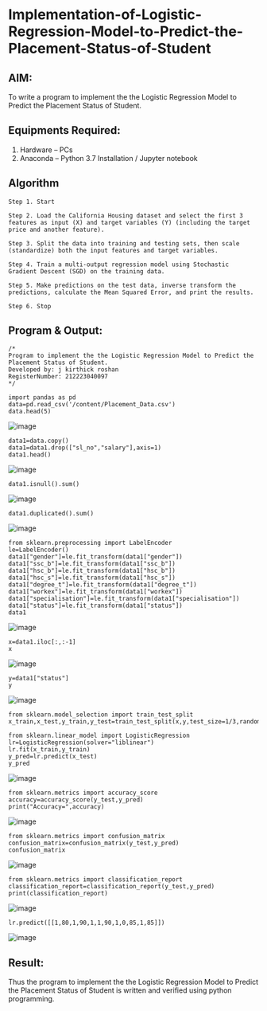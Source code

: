 # Implementation-of-Logistic-Regression-Model-to-Predict-the-Placement-Status-of-Student

## AIM:
To write a program to implement the the Logistic Regression Model to Predict the Placement Status of Student.

## Equipments Required:
1. Hardware – PCs
2. Anaconda – Python 3.7 Installation / Jupyter notebook

## Algorithm 
~~~
Step 1. Start

Step 2. Load the California Housing dataset and select the first 3 features as input (X) and target variables (Y) (including the target price and another feature).

Step 3. Split the data into training and testing sets, then scale (standardize) both the input features and target variables.

Step 4. Train a multi-output regression model using Stochastic Gradient Descent (SGD) on the training data.

Step 5. Make predictions on the test data, inverse transform the predictions, calculate the Mean Squared Error, and print the results.

Step 6. Stop
~~~
## Program & Output:
```
/*
Program to implement the the Logistic Regression Model to Predict the Placement Status of Student.
Developed by: j kirthick roshan
RegisterNumber: 212223040097
*/
```
~~~
import pandas as pd
data=pd.read_csv('/content/Placement_Data.csv')
data.head(5)
~~~
![image](https://github.com/user-attachments/assets/cd89d34d-6c2a-420e-a0db-8be612c81842)

~~~
data1=data.copy()
data1=data1.drop(["sl_no","salary"],axis=1)
data1.head()
~~~
![image](https://github.com/user-attachments/assets/08bab0f2-9ed6-4ba9-bdf5-2ce81b451040)

~~~
data1.isnull().sum()
~~~
![image](https://github.com/user-attachments/assets/c4ab9a49-2dfb-47bc-bfe1-2621f7989735)

~~~
data1.duplicated().sum()
~~~
![image](https://github.com/user-attachments/assets/e45217f7-9d5a-46c1-acd9-a32af7cad022)

~~~
from sklearn.preprocessing import LabelEncoder
le=LabelEncoder()
data1["gender"]=le.fit_transform(data1["gender"])
data1["ssc_b"]=le.fit_transform(data1["ssc_b"])
data1["hsc_b"]=le.fit_transform(data1["hsc_b"])
data1["hsc_s"]=le.fit_transform(data1["hsc_s"])
data1["degree_t"]=le.fit_transform(data1["degree_t"])
data1["workex"]=le.fit_transform(data1["workex"])
data1["specialisation"]=le.fit_transform(data1["specialisation"])
data1["status"]=le.fit_transform(data1["status"])
data1
~~~
![image](https://github.com/user-attachments/assets/410538ce-2548-4121-945b-c7676e121438)
~~~
x=data1.iloc[:,:-1]
x
~~~
![image](https://github.com/user-attachments/assets/15e18992-c462-4c49-9de4-81cb14656dd9)
~~~
y=data1["status"]
y
~~~
![image](https://github.com/user-attachments/assets/f1985f00-5659-4539-8b0a-953ae6d209f7)
~~~
from sklearn.model_selection import train_test_split
x_train,x_test,y_train,y_test=train_test_split(x,y,test_size=1/3,random_state=0)
~~~
~~~
from sklearn.linear_model import LogisticRegression
lr=LogisticRegression(solver="liblinear")
lr.fit(x_train,y_train)
y_pred=lr.predict(x_test)
y_pred
~~~
![image](https://github.com/user-attachments/assets/c19409d8-0e9c-45d8-8193-78be87d0ed40)
~~~
from sklearn.metrics import accuracy_score
accuracy=accuracy_score(y_test,y_pred)
print("Accuracy=",accuracy)
~~~
![image](https://github.com/user-attachments/assets/31e3ef80-2575-40f7-a9be-99d5efc8fc48)
~~~
from sklearn.metrics import confusion_matrix
confusion_matrix=confusion_matrix(y_test,y_pred)
confusion_matrix
~~~
![image](https://github.com/user-attachments/assets/f8a757fc-b73f-4082-b9bb-a3f7426a9cff)
~~~
from sklearn.metrics import classification_report
classification_report=classification_report(y_test,y_pred)
print(classification_report)
~~~
![image](https://github.com/user-attachments/assets/72216b41-de4a-4c4d-acf8-c19c99c7db42)
~~~
lr.predict([[1,80,1,90,1,1,90,1,0,85,1,85]])
~~~
![image](https://github.com/user-attachments/assets/4b3cf775-6cca-4943-8623-0fd09d8137cc)

## Result:
Thus the program to implement the the Logistic Regression Model to Predict the Placement Status of Student is written and verified using python programming.
